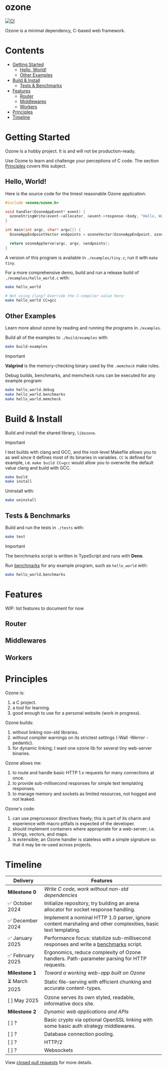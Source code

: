 # ozone

[![CI](https://github.com/bpadgette/ozone/actions/workflows/main-ci.yml/badge.svg)](https://github.com/bpadgette/ozone/actions/workflows/main-ci.yml)

Ozone is a minimal dependency, C-based web framework.

# Contents

- [Getting Started](#getting-started)
  - [Hello, World!](#hello-world)
  - [Other Examples](#other-examples)
- [Build & Install](#build-and-install)
  - [Tests & Benchmarks](#tests-and-benchmarks)
- [Features](#features)
  - [Router](#router)
  - [Middlewares](#middlewares)
  - [Workers](#workers)
- [Principles](#principles)
- [Timeline](#timeline)

# Getting Started <a name="getting-started"></a>

Ozone is a hobby project. It is and will not be production-ready.

Use Ozone to learn and challenge your perceptions of C code. The section [Principles](#principles) covers this subject.

## Hello, World! <a name="hello-world"></a>

Here is the source code for the tiniest reasonable Ozone application:

```C
#include <ozone/ozone.h>

void handler(OzoneAppEvent* event) {
  ozoneStringWrite(event->allocator, &event->response->body, "Hello, World! This is how simple Ozone is.");
}

int main(int argc, char* argv[]) {
  OzoneAppEndpointVector endpoints = ozoneVector(OzoneAppEndpoint, ozoneAppEndpoint(GET, "/", handler));

  return ozoneAppServe(argc, argv, &endpoints);
}
```

A version of this program is available in `./examples/tiny.c`; run it with `make tiny`.

For a more comprehensive demo, build and run a release build of `./examples/hello_world.c` with:

```bash
make hello_world

# Not using clang? Override the C-compiler value here:
make hello_world CC=gcc
```

## Other Examples <a name="other-examples"></a>

Learn more about ozone by reading and running the programs in`./examples`.

Build all of the examples to `./build/examples` with:

```bash
make build-examples
```

> [!IMPORTANT]  
> **Valgrind** is the memory-checking binary used by the `.memcheck` make rules.

Debug builds, benchmarks, and memcheck runs can be executed for any example program:

```bash
make hello_world.debug
make hello_world.benchmarks
make hello_world.memcheck
```

# Build & Install <a name="build-and-install"></a>

Build and install the shared library, `libozone`.

> [!IMPORTANT]  
> I test builds with clang and GCC, and the root-level Makefile allows you to as well since it defines most of its binaries in variables.
> `CC` is defined for example, i.e. `make build CC=gcc` would allow you to overwrite the default value clang and build with GCC.

```bash
make build
make install
```

Uninstall with:

```bash
make uninstall
```

## Tests & Benchmarks <a name="tests-and-benchmarks"></a>

Build and run the tests in `./tests` with:

```bash
make test
```

> [!IMPORTANT]  
> The benchmarks script is written in TypeScript and runs with **Deno**.

Run [benchmarks](./test/benchmarks) for any example program, such as `hello_world` with:

```bash
make hello_world.benchmarks
```

# Features <a name="features"></a>

WIP: list features to document for now

## Router <a name="router"></a>

## Middlewares <a name="middlewares"></a>

## Workers <a name="workers"></a>

# Principles <a name="principles"></a>

Ozone is:

1. a C project.
2. a tool for learning.
3. good enough to use for a personal website (work in progress).

Ozone builds:

1. without linking non-std libraries.
2. without compiler warnings on its strictest settings (-Wall -Werror -pedantic).
3. for dynamic linking; I want one ozone lib for several tiny web-server binaries.

Ozone allows me:

1. to route and handle basic HTTP 1.x requests for many connections at once.
2. to provide sub-millisecond responses for simple text templating responses.
3. to manage memory and sockets as limited resources, not hogged and not leaked.

Ozone's code:

1. can use preprocessor directives freely; this is part of its charm and experience with macro pitfalls is expected of the developer.
2. should implement containers where appropriate for a web-server; i.e. strings, vectors, and maps.
3. is extensible; an Ozone handler is stateless with a simple signature so that it may be re-used across projects.

# Timeline <a name="timeline"></a>

| Delivery         | Features                                                                                                      |
| ---------------- | ------------------------------------------------------------------------------------------------------------- |
| **Milestone 0**  | _Write C code, work without non-std dependencies_                                                             |
| ✅ October 2024  | Initialize repository, try building an arena allocator for socket response handling.                          |
| ✅ December 2024 | Implement a nominal HTTP 1.0 parser, ignore content marshaling and other complexities, basic text templating. |
| ✅ January 2025  | Performance focus: stabilize sub-millisecond responses and write a [benchmarks](./test/benchmarks) script.    |
| ✅ February 2025 | Ergonomics, reduce complexity of Ozone handlers. Path-parameter parsing for HTTP requests.                    |
| **Milestone 1**  | _Toward a working web-app built on Ozone_                                                                     |
| ⏳ March 2025    | Static file-serving with efficient chunking and accurate content-types.                                       |
| [ ] May 2025     | Ozone serves its own styled, readable, informative docs site.                                                 |
| **Milestone 2**  | _Dynamic web applications and APIs_                                                                           |
| [ ] ?            | Basic crypto via optional OpenSSL linking with some basic auth strategy middlewares.                          |
| [ ] ?            | Database connection pooling.                                                                                  |
| [ ] ?            | HTTP/2                                                                                                        |
| [ ] ?            | Websockets                                                                                                    |

View [closed pull requests](https://github.com/bpadgette/ozone/pulls?q=is%3Apr+is%3Aclosed) for more details.
